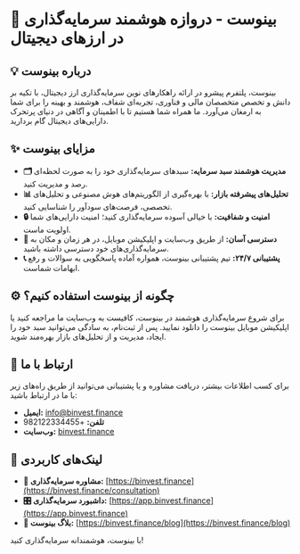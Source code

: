 # 🚀 بینوست - دروازه هوشمند سرمایه‌گذاری در ارزهای دیجیتال

## 💡 درباره بینوست

بینوست، پلتفرم پیشرو در ارائه راهکارهای نوین سرمایه‌گذاری ارز دیجیتال، با تکیه بر دانش و تخصص متخصصان مالی و فناوری، تجربه‌ای شفاف، هوشمند و بهینه را برای شما به ارمغان می‌آورد. ما همراه شما هستیم تا با اطمینان و آگاهی در دنیای پرتحرک دارایی‌های دیجیتال گام بردارید.

## ✨ مزایای بینوست

* **🗂️ مدیریت هوشمند سبد سرمایه:** سبدهای سرمایه‌گذاری خود را به صورت لحظه‌ای رصد و مدیریت کنید.
* **📊 تحلیل‌های پیشرفته بازار:** با بهره‌گیری از الگوریتم‌های هوش مصنوعی و تحلیل‌های تخصصی، فرصت‌های سودآور را شناسایی کنید.
* **🔒 امنیت و شفافیت:** با خیالی آسوده سرمایه‌گذاری کنید؛ امنیت دارایی‌های شما اولویت ماست.
* **📱 دسترسی آسان:** از طریق وب‌سایت و اپلیکیشن موبایل، در هر زمان و مکان به سرمایه‌گذاری‌های خود دسترسی داشته باشید.
* **📞 پشتیبانی ۲۴/۷:** تیم پشتیبانی بینوست، همواره آماده پاسخگویی به سوالات و رفع ابهامات شماست.

## ⚙️ چگونه از بینوست استفاده کنیم؟

برای شروع سرمایه‌گذاری هوشمند در بینوست، کافیست به وب‌سایت ما مراجعه کنید یا اپلیکیشن موبایل بینوست را دانلود نمایید. پس از ثبت‌نام، به سادگی می‌توانید سبد خود را ایجاد، مدیریت و از تحلیل‌های بازار بهره‌مند شوید.

## 📧 ارتباط با ما

برای کسب اطلاعات بیشتر، دریافت مشاوره و یا پشتیبانی می‌توانید از طریق راه‌های زیر با ما در ارتباط باشید:

* **ایمیل:** [info@binvest.finance](mailto:info@binvest.finance)
* **تلفن:** +982122334455
* **وب‌سایت:** [binvest.finance](https://binvest.finance)

## 🔗 لینک‌های کاربردی

* **🎯 مشاوره سرمایه‌گذاری:** [https://binvest.finance](https://binvest.finance/consultation)
* **🎛️ داشبورد سرمایه‌گذاری:** [https://app.binvest.finance](https://app.binvest.finance)
* **📰 بلاگ بینوست:** [https://binvest.finance/blog](https://binvest.finance/blog)

با بینوست، هوشمندانه سرمایه‌گذاری کنید!
